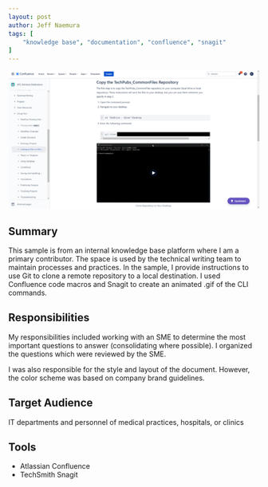 ```yaml
---
layout: post
author: Jeff Naemura
tags: [
    "knowledge base", "documentation", "confluence", "snagit"
]
---
```


![Knowledge Base Page Sample](images/confluence_sample.png)

## Summary

This sample is from an internal knowledge base platform where I am a primary contributor. The space is used by the technical writing team to maintain processes and practices. In the sample, I provide instructions to use Git to clone a remote repository to a local destination. I used Confluence code macros and Snagit to create an animated .gif of the CLI commands.

## Responsibilities

My responsibilities included working with an SME to determine the most important questions to answer (consolidating where possible). I organized the questions which were reviewed by the SME.

I was also responsible for the style and layout of the document. However, the color scheme was based on company brand guidelines.

## Target Audience

IT departments and personnel of medical practices, hospitals, or clinics

## Tools

* Atlassian Confluence
* TechSmith Snagit
